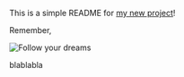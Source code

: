 This is a simple README for [my new project](https://github.com/vermiculus/magithub)!

Remember,

![Follow your dreams](http://i.giphy.com/9fn7ogiJHmYG4.gif)

blablabla
